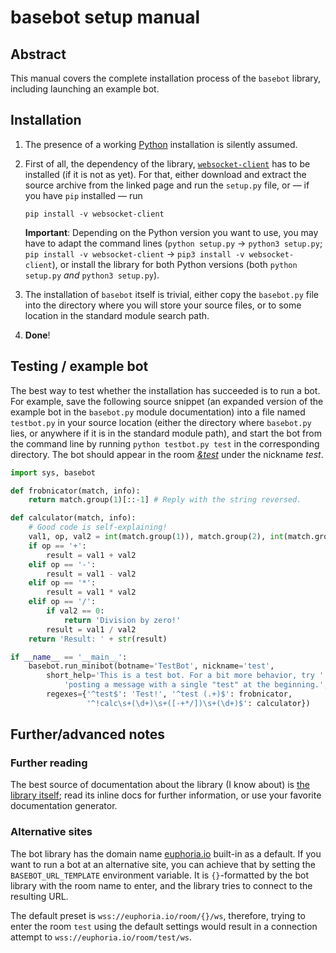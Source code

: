 # basebot setup manual

## Abstract

This manual covers the complete installation process of the `basebot`
library, including launching an example bot.

## Installation

1. The presence of a working [Python](http://www.python.org/downloads)
   installation is silently assumed.

2. First of all, the dependency of the library,
   [`websocket-client`](http://pypi.python.org/pypi/websocket-client/) has to
   be installed (if it is not as yet). For that, either download and extract
   the source archive from the linked page and run the `setup.py` file, or —
   if you have `pip` installed — run

   ```
   pip install -v websocket-client
   ```

   **Important**: Depending on the Python version you want to use, you may
   have to adapt the command lines (`python setup.py` → `python3 setup.py`;
   `pip install -v websocket-client` → `pip3 install -v websocket-client`),
   or install the library for both Python versions (both `python setup.py`
   *and* `python3 setup.py`).

3. The installation of `basebot` itself is trivial, either copy the
   `basebot.py` file into the directory where you will store your source
   files, or to some location in the standard module search path.

4. **Done**!

## Testing / example bot

The best way to test whether the installation has succeeded is to run a bot.
For example, save the following source snippet (an expanded version of the
example bot in the `basebot.py` module documentation) into a file named
`testbot.py` in your source location (either the directory where
`basebot.py` lies, or anywhere if it is in the standard module path), and
start the bot from the command line by running `python testbot.py test` in
the corresponding directory. The bot should appear in the room
[*&test*](http://euphoria.io/room/test) under the nickname *test*.

```python
import sys, basebot

def frobnicator(match, info):
    return match.group(1)[::-1] # Reply with the string reversed.

def calculator(match, info):
    # Good code is self-explaining!
    val1, op, val2 = int(match.group(1)), match.group(2), int(match.group(3))
    if op == '+':
        result = val1 + val2
    elif op == '-':
        result = val1 - val2
    elif op == '*':
        result = val1 * val2
    elif op == '/':
        if val2 == 0:
            return 'Division by zero!'
        result = val1 / val2
    return 'Result: ' + str(result)

if __name__ == '__main__':
    basebot.run_minibot(botname='TestBot', nickname='test',
        short_help='This is a test bot. For a bit more behavior, try '
            'posting a message with a single "test" at the beginning.',
        regexes={'^test$': 'Test!', '^test (.+)$': frobnicator,
                 '^!calc\s+(\d+)\s+([-+*/])\s+(\d+)$': calculator})
```

## Further/advanced notes

### Further reading

The best source of documentation about the library (I know about) is [the
library itself](basebot.py); read its inline docs for further information,
or use your favorite documentation generator.

### Alternative sites

The bot library has the domain name [euphoria.io](http://euphoria.io)
built-in as a default. If you want to run a bot at an alternative site,
you can achieve that by setting the `BASEBOT_URL_TEMPLATE` environment
variable. It is `{}`-formatted by the bot library with the room name to
enter, and the library tries to connect to the resulting URL.

The default preset is `wss://euphoria.io/room/{}/ws`, therefore, trying
to enter the room `test` using the default settings would result in a
connection attempt to `wss://euphoria.io/room/test/ws`.
